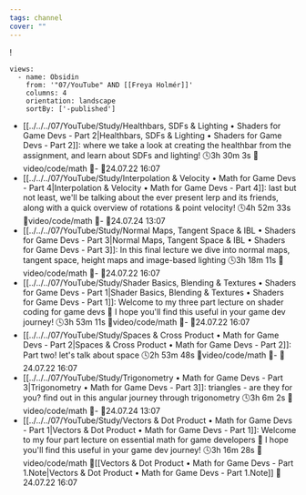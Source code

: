 ```yaml
---
tags: channel
cover: ""
---
```

!
```page-gallery
views:
  - name: Obsidin
    from: '"07/YouTube" AND [[Freya Holmér]]'
    columns: 4
    orientation: landscape
    sortBy: ['-published']
```
- [[../../../07/YouTube/Study/Healthbars, SDFs & Lighting • Shaders for Game Devs - Part 2|Healthbars, SDFs & Lighting • Shaders for Game Devs - Part 2]]:  where we take a look at creating the healthbar from the assignment, and learn about SDFs and lighting! 🕓3h 30m 3s 📍video/code/math 📝\- 📌24.07.22 16:07
- [[../../../07/YouTube/Study/Interpolation & Velocity • Math for Game Devs - Part 4|Interpolation & Velocity • Math for Game Devs - Part 4]]:  last but not least, we'll be talking about the ever present lerp and its friends, along with a quick overview of rotations & point velocity! 🕓4h 52m 33s 📍video/code/math 📝\- 📌24.07.24 13:07
- [[../../../07/YouTube/Study/Normal Maps, Tangent Space & IBL • Shaders for Game Devs - Part 3|Normal Maps, Tangent Space & IBL • Shaders for Game Devs - Part 3]]:  In this final lecture we dive into normal maps, tangent space, height maps and image-based lighting 🕓3h 18m 11s 📍video/code/math 📝\- 📌24.07.22 16:07
- [[../../../07/YouTube/Study/Shader Basics, Blending & Textures • Shaders for Game Devs - Part 1|Shader Basics, Blending & Textures • Shaders for Game Devs - Part 1]]:  Welcome to my three part lecture on shader coding for game devs 💖 I hope you'll find this useful in your game dev journey! 🕓3h 53m 11s 📍video/code/math 📝\- 📌24.07.22 16:07
- [[../../../07/YouTube/Study/Spaces & Cross Product • Math for Game Devs - Part 2|Spaces & Cross Product • Math for Game Devs - Part 2]]:  Part two! let's talk about space 🕓2h 53m 48s 📍video/code/math 📝\- 📌24.07.22 16:07
- [[../../../07/YouTube/Study/Trigonometry • Math for Game Devs - Part 3|Trigonometry • Math for Game Devs - Part 3]]:  triangles - are they for you? find out in this angular journey through trigonometry 🕓3h 6m 2s 📍video/code/math 📝\- 📌24.07.24 13:07
- [[../../../07/YouTube/Study/Vectors & Dot Product • Math for Game Devs - Part 1|Vectors & Dot Product • Math for Game Devs - Part 1]]:  Welcome to my four part lecture on essential math for game developers 💖 I hope you'll find this useful in your game dev journey! 🕓3h 16m 28s 📍video/code/math 📝[[Vectors & Dot Product • Math for Game Devs - Part 1.Note|Vectors & Dot Product • Math for Game Devs - Part 1.Note]] 📌24.07.22 16:07


